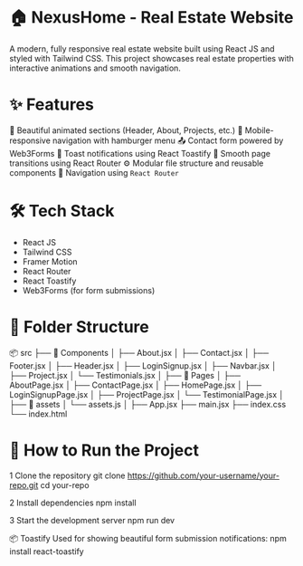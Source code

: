 # 🏠 NexusHome - Real Estate Website
A modern, fully responsive real estate website built using React JS and styled with Tailwind CSS. This project showcases real estate properties with interactive animations and smooth navigation.


# ✨ Features
🌆 Beautiful animated sections (Header, About, Projects, etc.)
📱 Mobile-responsive navigation with hamburger menu
📤 Contact form powered by Web3Forms
🔔 Toast notifications using React Toastify
🔄 Smooth page transitions using React Router
⚙️ Modular file structure and reusable components
🧭 Navigation using `React Router`


# 🛠 Tech Stack
- React JS
- Tailwind CSS
- Framer Motion
- React Router
- React Toastify
- Web3Forms (for form submissions)

# 📁 Folder Structure
📦 src
├── 📁 Components
│   ├── About.jsx
│   ├── Contact.jsx
│   ├── Footer.jsx
│   ├── Header.jsx
│   ├── LoginSignup.jsx
│   ├── Navbar.jsx
│   ├── Project.jsx
│   └── Testimonials.jsx
│
├── 📁 Pages
│   ├── AboutPage.jsx
│   ├── ContactPage.jsx
│   ├── HomePage.jsx
│   ├── LoginSignupPage.jsx
│   ├── ProjectPage.jsx
│   └── TestimonialPage.jsx
│
├── 📁 assets
│   └── assets.js
│
├── App.jsx
├── main.jsx
├── index.css
└── index.html

# 🚀 How to Run the Project
1 Clone the repository
git clone https://github.com/your-username/your-repo.git
cd your-repo

2 Install dependencies
npm install

3 Start the development server
npm run dev

📦 Toastify
Used for showing beautiful form submission notifications:
npm install react-toastify